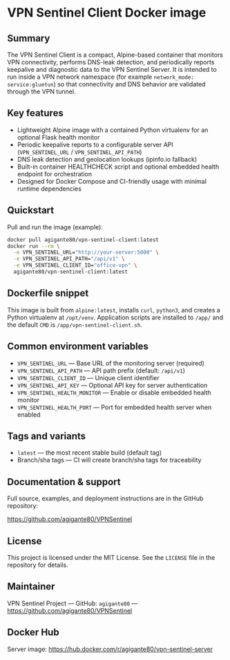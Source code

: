 # VPN Sentinel Client Docker image

Summary
-------
The VPN Sentinel Client is a compact, Alpine-based container that monitors VPN connectivity, performs DNS-leak detection, and periodically reports keepalive and diagnostic data to the VPN Sentinel Server. It is intended to run inside a VPN network namespace (for example `network_mode: service:gluetun`) so that connectivity and DNS behavior are validated through the VPN tunnel.

Key features
------------
- Lightweight Alpine image with a contained Python virtualenv for an optional Flask health monitor
- Periodic keepalive reports to a configurable server API (`VPN_SENTINEL_URL` / `VPN_SENTINEL_API_PATH`)
- DNS leak detection and geolocation lookups (ipinfo.io fallback)
- Built-in container HEALTHCHECK script and optional embedded health endpoint for orchestration
- Designed for Docker Compose and CI-friendly usage with minimal runtime dependencies

Quickstart
----------
Pull and run the image (example):

```bash
docker pull agigante80/vpn-sentinel-client:latest
docker run --rm \
  -e VPN_SENTINEL_URL="http://your-server:5000" \
  -e VPN_SENTINEL_API_PATH="/api/v1" \
  -e VPN_SENTINEL_CLIENT_ID="office-vpn" \
  agigante80/vpn-sentinel-client:latest
```

Dockerfile snippet
------------------
This image is built from `alpine:latest`, installs `curl`, `python3`, and creates a Python virtualenv at `/opt/venv`. Application scripts are installed to `/app/` and the default `CMD` is `/app/vpn-sentinel-client.sh`.

Common environment variables
----------------------------
- `VPN_SENTINEL_URL` — Base URL of the monitoring server (required)
- `VPN_SENTINEL_API_PATH` — API path prefix (default: `/api/v1`)
- `VPN_SENTINEL_CLIENT_ID` — Unique client identifier
- `VPN_SENTINEL_API_KEY` — Optional API key for server authentication
- `VPN_SENTINEL_HEALTH_MONITOR` — Enable or disable embedded health monitor
- `VPN_SENTINEL_HEALTH_PORT` — Port for embedded health server when enabled

Tags and variants
-----------------
- `latest` — the most recent stable build (default tag)
- Branch/sha tags — CI will create branch/sha tags for traceability

Documentation & support
-----------------------
Full source, examples, and deployment instructions are in the GitHub repository:

https://github.com/agigante80/VPNSentinel

License
-------
This project is licensed under the MIT License. See the `LICENSE` file in the repository for details.

Maintainer
----------
VPN Sentinel Project — GitHub: `agigante80` — https://github.com/agigante80/VPNSentinel

Docker Hub
----------
Server image: https://hub.docker.com/r/agigante80/vpn-sentinel-server

